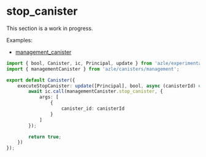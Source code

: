 # stop_canister

This section is a work in progress.

Examples:

- [management_canister](https://github.com/demergent-labs/azle/tree/main/examples/management_canister)

```typescript
import { bool, Canister, ic, Principal, update } from 'azle/experimental';
import { managementCanister } from 'azle/canisters/management';

export default Canister({
    executeStopCanister: update([Principal], bool, async (canisterId) => {
        await ic.call(managementCanister.stop_canister, {
            args: [
                {
                    canister_id: canisterId
                }
            ]
        });

        return true;
    })
});
```
